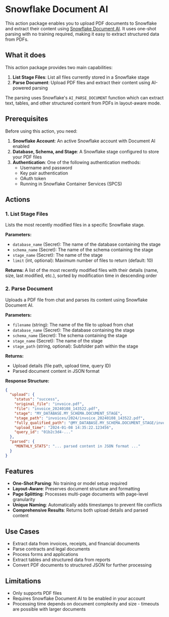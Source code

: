 # Snowflake Document AI

This action package enables you to upload PDF documents to Snowflake and extract their content using [Snowflake Document AI](https://docs.snowflake.com/en/user-guide/snowflake-cortex/document-ai/overview). It uses one-shot parsing with no training required, making it easy to extract structured data from PDFs.

## What it does

This action package provides two main capabilities:

1. **List Stage Files**: List all files currently stored in a Snowflake stage
2. **Parse Document**: Upload PDF files and extract their content using AI-powered parsing

The parsing uses Snowflake's `AI_PARSE_DOCUMENT` function which can extract text, tables, and other structured content from PDFs in layout-aware mode.

## Prerequisites

Before using this action, you need:

1. **Snowflake Account**: An active Snowflake account with Document AI enabled
2. **Database, Schema, and Stage**: A Snowflake stage configured to store your PDF files
3. **Authentication**: One of the following authentication methods:
   - Username and password
   - Key pair authentication
   - OAuth token
   - Running in Snowflake Container Services (SPCS)

## Actions

### 1. List Stage Files

Lists the most recently modified files in a specific Snowflake stage.

**Parameters:**
- `database_name` (Secret): The name of the database containing the stage
- `schema_name` (Secret): The name of the schema containing the stage
- `stage_name` (Secret): The name of the stage
- `limit` (int, optional): Maximum number of files to return (default: 10)

**Returns:** A list of the most recently modified files with their details (name, size, last modified, etc.), sorted by modification time in descending order

### 2. Parse Document

Uploads a PDF file from chat and parses its content using Snowflake Document AI.

**Parameters:**
- `filename` (string): The name of the file to upload from chat
- `database_name` (Secret): The database containing the stage
- `schema_name` (Secret): The schema containing the stage
- `stage_name` (Secret): The name of the stage
- `stage_path` (string, optional): Subfolder path within the stage

**Returns:** 
- Upload details (file path, upload time, query ID)
- Parsed document content in JSON format

**Response Structure:**
```json
{
  "upload": {
    "status": "success",
    "original_file": "invoice.pdf",
    "file": "invoice_20240108_143522.pdf",
    "stage": "MY_DATABASE.MY_SCHEMA.DOCUMENT_STAGE",
    "stage_path": "invoices/2024/invoice_20240108_143522.pdf",
    "fully_qualified_path": "@MY_DATABASE.MY_SCHEMA.DOCUMENT_STAGE/invoices/2024/invoice_20240108_143522.pdf",
    "upload_time": "2024-01-08 14:35:22.123456",
    "query_id": "01b2c3d4-..."
  },
  "parsed": {
    "MONTHLY_STATS": "... parsed content in JSON format ..."
  }
}
```

## Features

- **One-Shot Parsing**: No training or model setup required
- **Layout-Aware**: Preserves document structure and formatting
- **Page Splitting**: Processes multi-page documents with page-level granularity
- **Unique Naming**: Automatically adds timestamps to prevent file conflicts
- **Comprehensive Results**: Returns both upload details and parsed content

## Use Cases

- Extract data from invoices, receipts, and financial documents
- Parse contracts and legal documents
- Process forms and applications
- Extract tables and structured data from reports
- Convert PDF documents to structured JSON for further processing

## Limitations

- Only supports PDF files
- Requires Snowflake Document AI to be enabled in your account
- Processing time depends on document complexity and size - timeouts are possible with larger documents